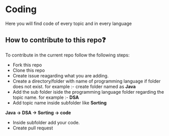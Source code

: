 # Coding
Here you will find code of every topic and in every language

## How to contribute to this repo❓

To contribute in the current repo follow the following steps:

- Fork this repo 
- Clone this repo
- Create issue reagarding what you are adding.
- Create a directory/folder with name of programming language if folder does not exist.
for example :- create folder named as **Java**
- Add the sub folder iside the programming language folder regarding the topic name.
for example :- **DSA**
- Add topic name inside subfolder like **Sorting**

**Java -> DSA -> Sorting -> code**
- Inside subfolder add your code.
- Create pull request


